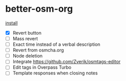 # better-osm-org

[install](https://raw.githubusercontent.com/deevroman/better-osm-org/master/better-osm-org.user.js)

- [x] Revert button
- [ ] Mass revert
- [ ] Exact time instead of a verbal description
- [ ] Revert from osmcha.org
- [ ] Node deletion
- [ ] Integrate https://github.com/Zverik/osmtags-editor
- [ ] Edit tags in Overpass Turbo
- [ ] Template responses when closing notes
